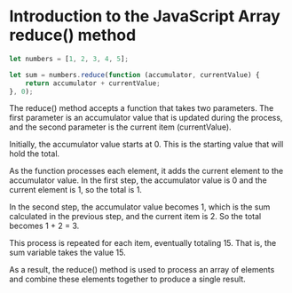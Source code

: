 # Introduction to the JavaScript Array reduce() method
```javascript
let numbers = [1, 2, 3, 4, 5];

let sum = numbers.reduce(function (accumulator, currentValue) {
    return accumulator + currentValue;
}, 0);
```
The reduce() method accepts a function that takes two parameters. The first parameter is an accumulator value that is updated during the process, and the second parameter is the current item (currentValue).

Initially, the accumulator value starts at 0. This is the starting value that will hold the total.

As the function processes each element, it adds the current element to the accumulator value. In the first step, the accumulator value is 0 and the current element is 1, so the total is 1.

In the second step, the accumulator value becomes 1, which is the sum calculated in the previous step, and the current item is 2. So the total becomes 1 + 2 = 3.

This process is repeated for each item, eventually totaling 15. That is, the sum variable takes the value 15.

As a result, the reduce() method is used to process an array of elements and combine these elements together to produce a single result.

